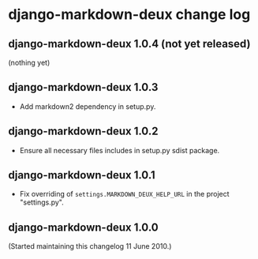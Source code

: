 # django-markdown-deux change log


## django-markdown-deux 1.0.4 (not yet released)

(nothing yet)

## django-markdown-deux 1.0.3

- Add markdown2 dependency in setup.py.


## django-markdown-deux 1.0.2

- Ensure all necessary files includes in setup.py sdist package.


## django-markdown-deux 1.0.1

- Fix overriding of `settings.MARKDOWN_DEUX_HELP_URL` in the project "settings.py".


## django-markdown-deux 1.0.0

(Started maintaining this changelog 11 June 2010.)


